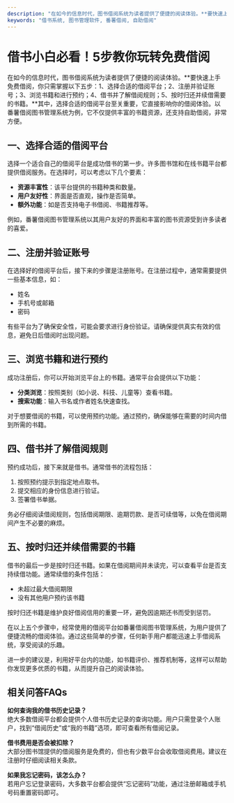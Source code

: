 ```yaml
---
description: "在如今的信息时代，图书借阅系统为读者提供了便捷的阅读体验。**要快速上手免费借阅，你只需掌握以下五步：1、选择合适的借阅平台；2、注册并验证账号；3、浏览书籍和进行预约；4、借书并了解借阅规则；5、按时归还并续借需要的书籍。**其中，选择合适的借阅平台至关重要，它直接影响你的借阅体验。以番薯借阅图书管理系统为例，它不仅提供丰富的书籍资源，还支持自助借阅，非常方便。"
keywords: "借书系统, 图书管理软件, 番薯借阅, 自助借阅"
---
```

# 借书小白必看！5步教你玩转免费借阅

在如今的信息时代，图书借阅系统为读者提供了便捷的阅读体验。**要快速上手免费借阅，你只需掌握以下五步：1、选择合适的借阅平台；2、注册并验证账号；3、浏览书籍和进行预约；4、借书并了解借阅规则；5、按时归还并续借需要的书籍。**其中，选择合适的借阅平台至关重要，它直接影响你的借阅体验。以番薯借阅图书管理系统为例，它不仅提供丰富的书籍资源，还支持自助借阅，非常方便。

## 一、选择合适的借阅平台

选择一个适合自己的借阅平台是成功借书的第一步。许多图书馆和在线书籍平台都提供借阅服务。在选择时，可以考虑以下几个要素：

- **资源丰富性**：该平台提供的书籍种类和数量。
- **用户友好性**：界面是否直观，操作是否简单。
- **额外功能**：如是否支持电子书借阅、书籍推荐等。

例如，番薯借阅图书管理系统以其用户友好的界面和丰富的图书资源受到许多读者的喜爱。

## 二、注册并验证账号

在选择好的借阅平台后，接下来的步骤是注册账号。在注册过程中，通常需要提供一些基本信息，如：

- 姓名
- 手机号或邮箱
- 密码

有些平台为了确保安全性，可能会要求进行身份验证。请确保提供真实有效的信息，避免日后借阅时出现问题。

## 三、浏览书籍和进行预约

成功注册后，你可以开始浏览平台上的书籍。通常平台会提供以下功能：

- **分类浏览**：按照类别（如小说、科技、儿童等）查看书籍。
- **搜索功能**：输入书名或作者姓名快速查找。

对于想要借阅的书籍，可以使用预约功能。通过预约，确保能够在需要的时间内借到所需的书籍。

## 四、借书并了解借阅规则

预约成功后，接下来就是借书。通常借书的流程包括：

1. 按照预约提示到指定地点取书。
2. 提交相应的身份信息进行验证。
3. 签署借书单据。

务必仔细阅读借阅规则，包括借阅期限、逾期罚款、是否可续借等，以免在借阅期间产生不必要的麻烦。

## 五、按时归还并续借需要的书籍

借书的最后一步是按时归还书籍。如果在借阅期间并未读完，可以查看平台是否支持续借功能。通常续借的条件包括：

- 未超过最大借阅期限
- 没有其他用户预约该书籍

按时归还书籍是维护良好借阅信用的重要一环，避免因逾期还书而受到惩罚。

在以上五个步骤中，经常使用的借阅平台如番薯借阅图书管理系统，为用户提供了便捷流畅的借阅体验。通过这些简单的步骤，任何新手用户都能迅速上手借阅系统，享受阅读的乐趣。

进一步的建议是，利用好平台内的功能，如书籍评价、推荐机制等，这样可以帮助你发现更多优质的书籍，从而提升自己的阅读体验。

## 相关问答FAQs

**如何查询我的借书历史记录？**   
绝大多数借阅平台都会提供个人借书历史记录的查询功能。用户只需登录个人账户，找到“借阅历史”或“我的书籍”选项，即可查看所有借阅记录。

**借书费用是否会被扣除？**   
大部分图书馆提供的借阅服务是免费的，但也有少数平台会收取借阅费用。建议在注册时仔细阅读相关条款。

**如果我忘记密码，该怎么办？**  
若用户忘记登录密码，大多数平台都会提供“忘记密码”功能，通过注册邮箱或手机号码重置密码即可。
